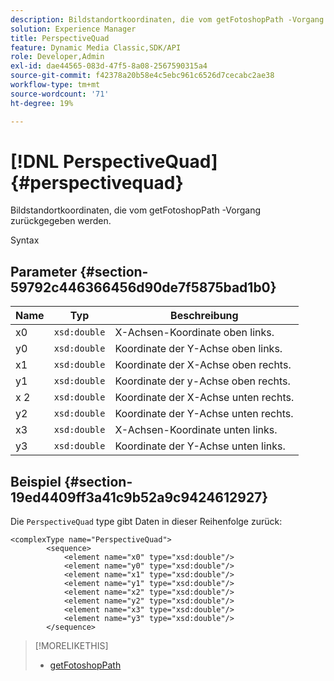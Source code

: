 ```yaml
---
description: Bildstandortkoordinaten, die vom getFotoshopPath -Vorgang zurückgegeben werden.
solution: Experience Manager
title: PerspectiveQuad
feature: Dynamic Media Classic,SDK/API
role: Developer,Admin
exl-id: dae44565-083d-47f5-8a08-2567590315a4
source-git-commit: f42378a20b58e4c5ebc961c6526d7cecabc2ae38
workflow-type: tm+mt
source-wordcount: '71'
ht-degree: 19%

---
```


# [!DNL PerspectiveQuad]{#perspectivequad}

Bildstandortkoordinaten, die vom getFotoshopPath -Vorgang zurückgegeben werden.

Syntax

## Parameter {#section-59792c446366456d90de7f5875bad1b0}

| Name | Typ | Beschreibung |
|---|---|---|
| x0 | `xsd:double` | X-Achsen-Koordinate oben links. |
| y0 | `xsd:double` | Koordinate der Y-Achse oben links. |
| x1 | `xsd:double` | Koordinate der X-Achse oben rechts. |
| y1 | `xsd:double` | Koordinate der y-Achse oben rechts. |
|  x 2 | `xsd:double` | Koordinate der X-Achse unten rechts. |
| y2 | `xsd:double` | Koordinate der Y-Achse unten rechts. |
| x3 | `xsd:double` | X-Achsen-Koordinate unten links. |
| y3 | `xsd:double` | Koordinate der Y-Achse unten links. |

## Beispiel {#section-19ed4409ff3a41c9b52a9c9424612927}

Die `PerspectiveQuad` type gibt Daten in dieser Reihenfolge zurück:

```
<complexType name="PerspectiveQuad">
        <sequence>
            <element name="x0" type="xsd:double"/>
            <element name="y0" type="xsd:double"/>
            <element name="x1" type="xsd:double"/>
            <element name="y1" type="xsd:double"/>
            <element name="x2" type="xsd:double"/>
            <element name="y2" type="xsd:double"/>
            <element name="x3" type="xsd:double"/>
            <element name="y3" type="xsd:double"/>
        </sequence>
```

>[!MORELIKETHIS]
>
>* [getFotoshopPath](../../operations/c-operations-intro/c-methods/r-get-photoshop-path.md#reference-545f902f84194951ac04e947fdc803b9)

